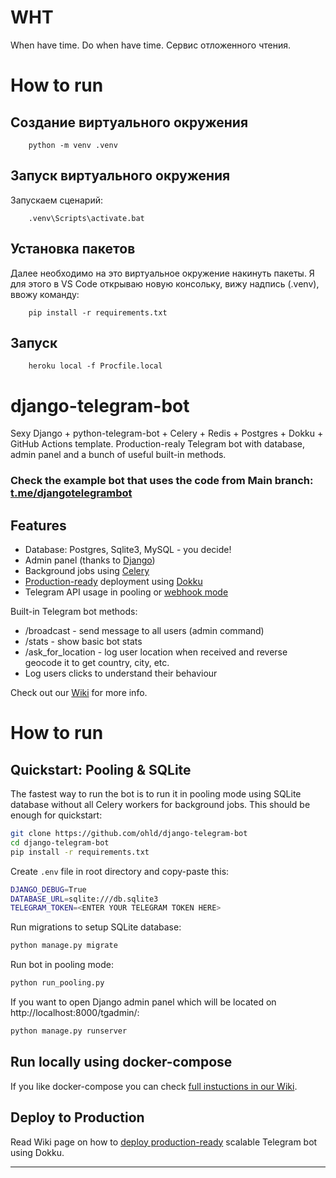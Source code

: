 # WHT
When have time. Do when have time. Сервис отложенного чтения.

# How to run
## Создание виртуального окружения
```
    python -m venv .venv
```
## Запуск виртуального окружения
Запускаем сценарий:
```
    .venv\Scripts\activate.bat
```
## Установка пакетов
Далее необходимо на это виртуальное окружение накинуть пакеты. Я для этого в VS Code открываю новую консольку, вижу надпись (.venv), ввожу команду:
```
    pip install -r requirements.txt
```
## Запуск
```
    heroku local -f Procfile.local
```
# django-telegram-bot
Sexy Django + python-telegram-bot + Celery + Redis + Postgres + Dokku + GitHub Actions template. Production-realy Telegram bot with database, admin panel and a bunch of useful built-in methods.

### Check the example bot that uses the code from Main branch: [t.me/djangotelegrambot](https://t.me/djangotelegrambot)

## Features

* Database: Postgres, Sqlite3, MySQL - you decide!
* Admin panel (thanks to [Django](https://docs.djangoproject.com/en/3.1/intro/tutorial01/))
* Background jobs using [Celery](https://docs.celeryproject.org/en/stable/)
* [Production-ready](https://github.com/ohld/django-telegram-bot/wiki/Production-Deployment-using-Dokku) deployment using [Dokku](https://dokku.com)
* Telegram API usage in pooling or [webhook mode](https://core.telegram.org/bots/api#setwebhook)

Built-in Telegram bot methods:
* /broadcast - send message to all users (admin command)
* /stats - show basic bot stats 
* /ask_for_location - log user location when received and reverse geocode it to get country, city, etc.
* Log users clicks to understand their behaviour

Check out our [Wiki](https://github.com/ohld/django-telegram-bot/wiki) for more info.

# How to run

## Quickstart: Pooling & SQLite

The fastest way to run the bot is to run it in pooling mode using SQLite database without all Celery workers for background jobs. This should be enough for quickstart:

``` bash
git clone https://github.com/ohld/django-telegram-bot
cd django-telegram-bot
pip install -r requirements.txt
```

Create `.env` file in root directory and copy-paste this:
``` bash 
DJANGO_DEBUG=True
DATABASE_URL=sqlite:///db.sqlite3
TELEGRAM_TOKEN=<ENTER YOUR TELEGRAM TOKEN HERE>
```

Run migrations to setup SQLite database:
``` bash
python manage.py migrate
```

Run bot in pooling mode:
``` bash
python run_pooling.py 
```

If you want to open Django admin panel which will be located on http://localhost:8000/tgadmin/:
``` bash
python manage.py runserver
```

## Run locally using docker-compose

If you like docker-compose you can check [full instuctions in our Wiki](https://github.com/ohld/django-telegram-bot/wiki/Run-locally-using-Docker-compose).

## Deploy to Production 

Read Wiki page on how to [deploy production-ready](https://github.com/ohld/django-telegram-bot/wiki/Production-Deployment-using-Dokku) scalable Telegram bot using Dokku.

----

